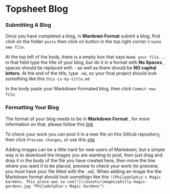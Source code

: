# Topsheet Blog


### Submitting A Blog

Once you have completed a blog, in **Mardown Format** submit a blog, first click on the folder `posts` then click on button in the top right corner `Create new file`.  

At the top left of the body, there is a empty box that says `Name your file...` in that field type the title of your blog, but do it in a format with **No Spaces** , spaces should be replaced with `-` as well as there should be **NO capital letters**. At the end of the title, type `.md`, so your final project should look something like this `this-is-my-title.md` 

In the body paste your Markdown Formated blog, then click `Commit new file`.


### Formatting Your Blog

The format of your blog needs to be in **Markdown Format** , for more information on that, please follow this [link](https://www.markdownguide.org/basic-syntax/#emphasis) 

To check your work you can post it in a new file on this Github repository, then click `Preview changes`, or use this [site](https://markdownlivepreview.com)

Adding images can be a little hard for new users of Markdown, but a simple way is to download the images you are wanting to post, then just drag and drop it in the body of the file you have created here, then move the line where you want it to be placed, preview to check your work (to preiveiw, you must have your file titled with the `.md`). When adding an image the the Markdown format should look somethign like this 
`![Philadelphia's Magic Gardens. This place was so cool!](/assets/images/philly-magic-gardens.jpg "Philadelphia's Magic Gardens")`

